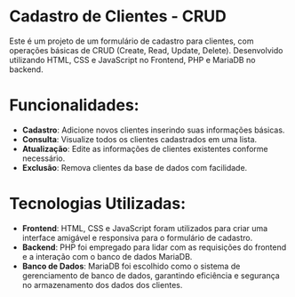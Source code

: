 # Cadastro de Clientes - CRUD

Este é um projeto de um formulário de cadastro para clientes, com operações básicas de CRUD (Create, Read, Update, Delete). Desenvolvido utilizando HTML, CSS e JavaScript no Frontend, PHP e MariaDB no backend.

# Funcionalidades:

- **Cadastro**: Adicione novos clientes inserindo suas informações básicas.
- **Consulta**: Visualize todos os clientes cadastrados em uma lista.
- **Atualização**: Edite as informações de clientes existentes conforme necessário.
- **Exclusão**: Remova clientes da base de dados com facilidade.

# Tecnologias Utilizadas:

- **Frontend**: HTML, CSS e JavaScript foram utilizados para criar uma interface amigável e responsiva para o formulário de cadastro.
- **Backend**: PHP foi empregado para lidar com as requisições do frontend e a interação com o banco de dados MariaDB.
- **Banco de Dados**: MariaDB foi escolhido como o sistema de gerenciamento de banco de dados, garantindo eficiência e segurança no armazenamento dos dados dos clientes.